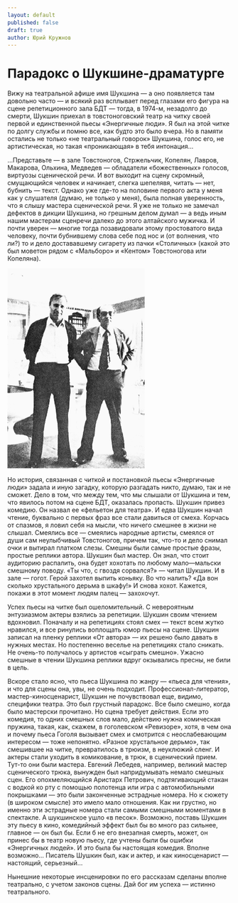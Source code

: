 ```yaml
---
layout: default
published: false
draft: true
author: Юрий Кружнов
---
```


# Парадокс о Шукшине-драматурге

Вижу на театральной афише имя Шукшина — а оно появляется там довольно часто — и всякий раз всплывает перед глазами его фигура на сцене репетиционного зала БДТ — тогда, в 1974-м, незадолго до смерти, Шукшин приехал в товстоноговский театр на читку своей первой и единственной пьесы «Энергичные люди». Я был на этой читке по долгу службы и помню все, как будто это было вчера. Но в памяти остались не только «не театральный говорок» Шукшина, голос его, не артистическая, но такая «проникающая» в тебя интонация…

…Представьте — в зале Товстоногов, Стржельчик, Копелян, Лавров, Макарова, Ольхина, Медведев — обладатели «божественных» голосов, виртуозы сценической речи. И вот выходит на сцену скромный, смущающийся человек и начинает, слегка шепелявя, читать — нет, бубнить — текст. Однако уже где-то на половине первого акта у меня как у слушателя (думаю, не только у меня), была полная уверенность, что я слышу мастера сценической речи. Я уже не только не замечал дефектов в дикции Шукшина, но грешным делом думал — а ведь иным нашим мастерам сценречи далеко до этого алтайского мужичка. И почти уверен — многие тогда позавидовали этому простоватого вида человеку, почти бубнившему слова себе под нос и (от волнения, что ли?) то и дело достававшему сигарету из пачки «Столичных» (какой это был моветон рядом с «Мальборо» и «Кентом» Товстоногова или Копеляна).

![shukshin-tovstonogov.png](/paradox-o-shukshine-dramaturge/shukshin-tovstonogov.png)

Но история, связанная с читкой и постановкой пьесы «Энергичные люди» задала и иную загадку, которую разгадать никто, думаю, так и не сможет. Дело в том, что между тем, что мы слышали от Шукшина и тем, что явилось потом на сцене БДТ, оказалась пропасть.
Шукшин привез комедию. Он назвал ее «фельетон для театра». И едва Шукшин начал чтение, буквально с первых фраз все стали давиться от смеха. Корчась от спазмов, я ловил себя на мысли, что ничего смешнее в жизни не слышал. Смеялись все — смеялись народные артисты, смеялся от души сам неулыбчивый Товстоногов, причем так, что-то и дело снимал очки и вытирал платком слезы. Смешны были самые простые фразы, простые реплики автора. Шукшин был мастер. Он знал, что стоит аудиторию распалить, она будет хохотать по любому мало—мальски смешному поводу. «Ты что, с гвоздя сорвался?» — читал Шукшин. И в зале — гогот. Герой захотел выпить коньяку. Во что налить? «Да вон сколько хрустального дерьма в шкафу!» И снова хохот. Кажется, покажи в этот момент людям палец — захохочут.

Успех пьесы на читке был ошеломительный. С невероятным энтузиазмом актеры взялись за репетиции. Шукшин своим чтением вдохновил. Поначалу и на репетициях стоял смех — текст всем жутко нравился, и все ринулись воплощать юмор пьесы на сцене. Шукшин записал на пленку реплики «От автора» — их решено было давать в нужных местах.
Но постепенно веселье на репетициях стало сникать. Не очень-то получалось у артистов «сыграть смешно». Ужасно смешные в чтении Шукшина реплики вдруг окзывались пресны, не били в цель.

Вскоре стало ясно, что пьеса Шукшина по жанру — «пьеса для чтения», и что для сцены она, увы, не очень подходит. Профессионал-литератор, мастер-киносценарист, Шукшин не почувствовал еще, видимо, специфики театра. Это был грустный парадокс. Все было смешно, когда было мастерски прочитано. Но сцена требует действия. Если это комедия, то одних смешных слов мало, действию нужна комическая пружина, такая, как, скажем, в гоголевском «Ревизоре», хотя, в чем она и почему пьеса Гоголя вызывает смех и смотрится с неослабевающим интересом — тоже непонятно. «Разное хрустальное дерьмо», так смешившее на читке, превратилось в трюизм, в неуклюжий сленг. И актеры стали уходить в комикование, в трюк, в сценический прием. Тут-то они были мастера. Евгений Лебедев, например, великий мастер сценического трюка, вынужден был напридумывать немало смешных сцен. Его опохмеляющийся Аристарх Петрович, подтягивающий стакан с водкой ко рту с помощью полотенца или игра с автомобильными покрышками — это были законченные эстрадные номера. Но к сюжету (в широком смысле) это имело мало отношения. Как ни грустно, но именно эти эстрадные номера стали самыми смешными моментами в спектакле. А шукшинское ушло «в песок». Возможно, поставь Шукшин эту пьесу в кино, комедийный эффект был бы во много раз сильнее, главное — он был бы. Если б не его внезапная смерть, может, он принес бы в театр новую пьесу, где учтены были бы ошибки «Энергичных людей». И это была бы настоящая комедия. Вполне возможно… Писатель Шушкин был, как и актер, и как киносценарист — настоящий, серьезный…

Нынешние некоторые инсценировки по его рассказам сделаны вполне театрально, с учетом законов сцены. Дай бог им успеха — истинно театрального.